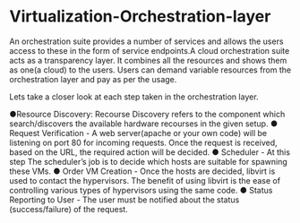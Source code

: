 Virtualization-Orchestration-layer
==============================
An orchestration suite provides a number of services and allows the users access to these in
the form of service endpoints.A cloud orchestration suite acts as  a transparency layer. It combines all the
resources and shows them as one(a cloud) to the users. Users can demand variable resources
from the orchestration layer and pay as per the usage.

Lets take a closer look at each step taken in the orchestration layer.

●Resource Discovery: Recourse Discovery refers to the component which search/discovers the available
hardware recourses in the given setup.
● Request Verification - A web server(apache or your own code) will be listening on port
80 for incoming requests. Once the request is received, based on the URL, the required
action will be decided.
● Scheduler - At this step The scheduler’s job is to decide which hosts are suitable for spawning these VMs.
● Order VM Creation - Once the hosts are decided, libvirt is used to contact the hypervisors.
The benefit of using libvirt is the ease of controlling various types of hypervisors using the same code.
● Status Reporting to User - The user must be notified about the status (success/failure) of
the request.